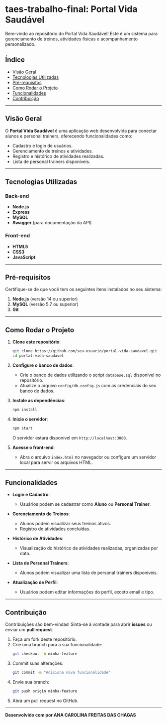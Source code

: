 # taes-trabalho-final: Portal Vida Saudável

Bem-vindo ao repositório do Portal Vida Saudável! Este é um sistema para gerenciamento de treinos, atividades físicas e acompanhamento personalizado.

## Índice

- [Visão Geral](#visão-geral)
- [Tecnologias Utilizadas](#tecnologias-utilizadas)
- [Pré-requisitos](#pré-requisitos)
- [Como Rodar o Projeto](#como-rodar-o-projeto)
- [Funcionalidades](#funcionalidades)
- [Contribuição](#contribuição)

---

## Visão Geral

O **Portal Vida Saudável** é uma aplicação web desenvolvida para conectar alunos e personal trainers, oferecendo funcionalidades como:

- Cadastro e login de usuários.
- Gerenciamento de treinos e atividades.
- Registro e histórico de atividades realizadas.
- Lista de personal trainers disponíveis.

---

## Tecnologias Utilizadas

### Back-end

- **Node.js**
- **Express**
- **MySQL**
- **Swagger** (para documentação da API)

### Front-end

- **HTML5**
- **CSS3**
- **JavaScript**

---

## Pré-requisitos

Certifique-se de que você tem os seguintes itens instalados no seu sistema:

1. **Node.js** (versão 14 ou superior)
2. **MySQL** (versão 5.7 ou superior)
3. **Git**

---

## Como Rodar o Projeto

1. **Clone este repositório**:
   ```bash
   git clone https://github.com/seu-usuario/portal-vida-saudavel.git
   cd portal-vida-saudavel
   ```

2. **Configure o banco de dados**:
   - Crie o banco de dados utilizando o script `database.sql` disponível no repositório.
   - Atualize o arquivo `config/db.config.js` com as credenciais do seu banco de dados.

3. **Instale as dependências**:
   ```bash
   npm install
   ```

4. **Inicie o servidor**:
   ```bash
   npm start
   ```
   O servidor estará disponível em `http://localhost:3000`.

5. **Acesse o front-end**:
   - Abra o arquivo `index.html` no navegador ou configure um servidor local para servir os arquivos HTML.

---

## Funcionalidades

- **Login e Cadastro**:
  - Usuários podem se cadastrar como **Aluno** ou **Personal Trainer**.
  
- **Gerenciamento de Treinos**:
  - Alunos podem visualizar seus treinos ativos.
  - Registro de atividades concluídas.

- **Histórico de Atividades**:
  - Visualização do histórico de atividades realizadas, organizadas por data.

- **Lista de Personal Trainers**:
  - Alunos podem visualizar uma lista de personal trainers disponíveis.

- **Atualização de Perfil**:
  - Usuários podem editar informações do perfil, exceto email e tipo.

---

## Contribuição

Contribuições são bem-vindas! Sinta-se à vontade para abrir **issues** ou enviar um **pull request**.

1. Faça um fork deste repositório.
2. Crie uma branch para a sua funcionalidade:
   ```bash
   git checkout -b minha-feature
   ```
3. Commit suas alterações:
   ```bash
   git commit -m "Adiciona nova funcionalidade"
   ```
4. Envie sua branch:
   ```bash
   git push origin minha-feature
   ```
5. Abra um pull request no GitHub.

---

**Desenvolvido com por ANA CAROLINA FREITAS DAS CHAGAS**